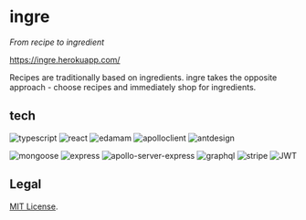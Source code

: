 # ingre

_From recipe to ingredient_ 

https://ingre.herokuapp.com/

Recipes are traditionally based on ingredients. ingre takes the opposite approach - choose recipes and immediately shop for ingredients.

## tech

![typescript](https://img.shields.io/badge/-Typescript-blue) ![react](https://img.shields.io/badge/-React-blue) ![edamam](https://img.shields.io/badge/-Edamam_API-blueviolet) ![apolloclient](https://img.shields.io/badge/-Apollo_Client-blueviolet) ![antdesign](https://img.shields.io/badge/-Ant_Design-success) 

![mongoose](https://img.shields.io/badge/-Mongoose-blue) ![express](https://img.shields.io/badge/-Express.js-blue) ![apollo-server-express](https://img.shields.io/badge/-Apollo_Server_Express-blueviolet) ![graphql](https://img.shields.io/badge/-GraphQL-blueviolet) ![stripe](https://img.shields.io/badge/-Stripe-blueviolet) ![JWT](https://img.shields.io/badge/-JWT-success)

## Legal

[MIT License](./LICENSE).
